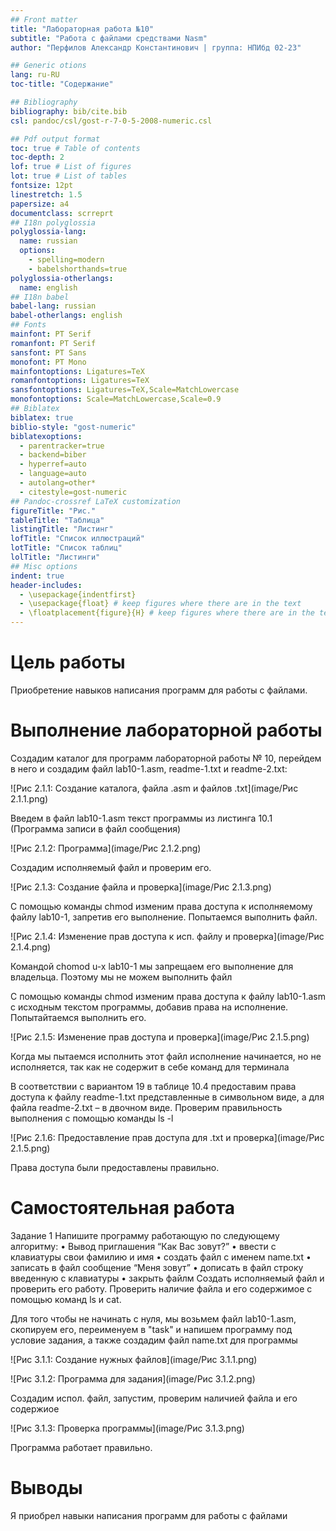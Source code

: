 ```yaml
---
## Front matter
title: "Лабораторная работа №10"
subtitle: "Работа с файлами средствами Nasm"
author: "Перфилов Александр Константинович | группа: НПИбд 02-23"

## Generic otions
lang: ru-RU
toc-title: "Содержание"

## Bibliography
bibliography: bib/cite.bib
csl: pandoc/csl/gost-r-7-0-5-2008-numeric.csl

## Pdf output format
toc: true # Table of contents
toc-depth: 2
lof: true # List of figures
lot: true # List of tables
fontsize: 12pt
linestretch: 1.5
papersize: a4
documentclass: scrreprt
## I18n polyglossia
polyglossia-lang:
  name: russian
  options:
	- spelling=modern
	- babelshorthands=true
polyglossia-otherlangs:
  name: english
## I18n babel
babel-lang: russian
babel-otherlangs: english
## Fonts
mainfont: PT Serif
romanfont: PT Serif
sansfont: PT Sans
monofont: PT Mono
mainfontoptions: Ligatures=TeX
romanfontoptions: Ligatures=TeX
sansfontoptions: Ligatures=TeX,Scale=MatchLowercase
monofontoptions: Scale=MatchLowercase,Scale=0.9
## Biblatex
biblatex: true
biblio-style: "gost-numeric"
biblatexoptions:
  - parentracker=true
  - backend=biber
  - hyperref=auto
  - language=auto
  - autolang=other*
  - citestyle=gost-numeric
## Pandoc-crossref LaTeX customization
figureTitle: "Рис."
tableTitle: "Таблица"
listingTitle: "Листинг"
lofTitle: "Список иллюстраций"
lotTitle: "Список таблиц"
lolTitle: "Листинги"
## Misc options
indent: true
header-includes:
  - \usepackage{indentfirst}
  - \usepackage{float} # keep figures where there are in the text
  - \floatplacement{figure}{H} # keep figures where there are in the text
---
```


# Цель работы

Приобретение навыков написания программ для работы с файлами.

# Выполнение лабораторной работы


Создадим каталог для программ лабораторной работы № 10, перейдем в него и создадим файл lab10-1.asm, readme-1.txt и readme-2.txt:

![Рис 2.1.1: Создание каталога, файла .asm и файлов .txt](image/Рис 2.1.1.png)

Введем в файл lab10-1.asm текст программы из листинга 10.1 (Программа записи в файл сообщения)

![Рис 2.1.2: Программа](image/Рис 2.1.2.png)

Создадим исполняемый файл и проверим его.

![Рис 2.1.3: Создание файла и проверка](image/Рис 2.1.3.png)

С помощью команды chmod изменим права доступа к исполняемому файлу lab10-1, запретив его выполнение. Попытаемся выполнить файл.

![Рис 2.1.4: Изменение прав доступа к исп. файлу и проверка](image/Рис 2.1.4.png)

Командой chomod u-x lab10-1 мы запрещаем его выполнение для владельца. Поэтому мы не можем выполнить файл

С помощью команды chmod изменим права доступа к файлу lab10-1.asm с исходным текстом программы, добавив права на исполнение. Попытайтаемся выполнить его.

![Рис 2.1.5: Изменение прав доступа и проверка](image/Рис 2.1.5.png)

Когда мы пытаемся исполнить этот файл исполнение начинается, но не исполняется, так как не содержит в себе команд для терминала

В соответствии с вариантом 19 в таблице 10.4 предоставим права доступа к файлу readme-1.txt представленные в символьном виде, а для файла readme-2.txt – в двочном виде. Проверим правильность выполнения с помощью команды ls -l

![Рис 2.1.6: Предоставление прав доступа для .txt и проверка](image/Рис 2.1.5.png)

Права доступа были предоставлены правильно.


# Самостоятельная работа

Задание 1 Напишите программу работающую по следующему алгоритму:
• Вывод приглашения “Как Вас зовут?”
• ввести с клавиатуры свои фамилию и имя
• создать файл с именем name.txt
• записать в файл сообщение “Меня зовут”
• дописать в файл строку введенную с клавиатуры
• закрыть файлм
Создать исполняемый файл и проверить его работу. Проверить наличие файла и его
содержимое с помощью команд ls и cat.


Для того чтобы не начинать с нуля, мы возьмем файл lab10-1.asm, скопируем его, переименуем в "task" и напишем программу под условие задания, а также создадим файл name.txt для программы

![Рис 3.1.1: Создание нужных файлов](image/Рис 3.1.1.png)

![Рис 3.1.2: Программа для задания](image/Рис 3.1.2.png)

Создадим испол. файл, запустим, проверим наличией файла и его содержиое

![Рис 3.1.3: Проверка программы](image/Рис 3.1.3.png)

Программа работает правильно.


# Выводы

Я приобрел навыки написания программ для работы с файлами

